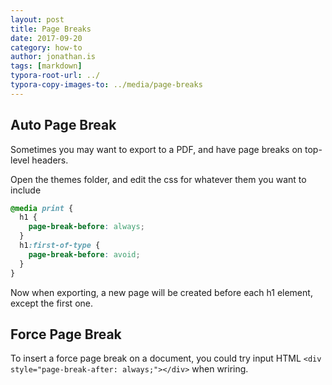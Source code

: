```yaml
---
layout: post
title: Page Breaks
date: 2017-09-20
category: how-to
author: jonathan.is
tags: [markdown]
typora-root-url: ../
typora-copy-images-to: ../media/page-breaks
---
```



## Auto Page Break

Sometimes you may want to export to a PDF, and have page breaks on top-level headers.

Open the themes folder, and edit the css for whatever them you want to include

```css
@media print {
  h1 {
    page-break-before: always;
  }
  h1:first-of-type {
    page-break-before: avoid;
  }
}
```

Now when exporting, a new page will be created before each h1 element, except the first one.

## Force Page Break

To insert a force page break on a document, you could try input HTML `<div style="page-break-after: always;"></div>` when wriring.
